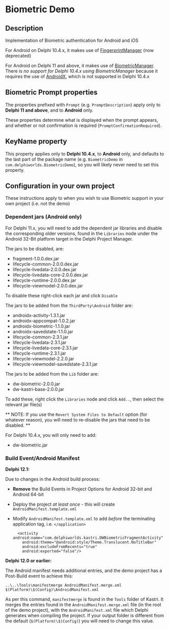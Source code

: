 # Biometric Demo

## Description

Implementation of Biometric authentication for Android and iOS

For Android on Delphi 10.4.x, it makes use of [FingerprintManager](https://developer.android.com/reference/android/hardware/fingerprint/FingerprintManager) (now deprecated)

For Android on Delphi 11 and above, it makes use of [BiometricManager](https://developer.android.com/reference/android/hardware/biometrics/BiometricManager). There is _no support for Delphi 10.4.x using BiometricManager_ because it requires the use of [AndroidX](https://developer.android.com/jetpack/androidx), which is not supported in Delphi 10.4.x 

## Biometric Prompt properties

The properties prefixed with `Prompt` (e.g. `PromptDescription`) apply only to **Delphi 11 and above**, and to **Android** only. 

These properties determine what is displayed when the prompt appears, and whether or not confirmation is required (`PromptConfirmationRequired`).

## KeyName property

This property applies only to **Delphi 10.4.x**, to **Android** only, and defaults to the last part of the package name (e.g. `BiometricDemo` in `com.delphiworlds.BiometricDemo`), so you will likely never need to set this property.

## Configuration in your own project

These instructions apply to when you wish to use Biometric support in your own project (i.e. not the demo)

### Dependent jars (Android only)

For Delphi 11.x, you will need to add the dependent jar libraries and disable the corresponding older versions, found in the `Libraries` node under the Android 32-Bit platform target in the Delphi Project Manager.

The jars to be disabled, are:

* fragment-1.0.0.dex.jar
* lifecycle-common-2.0.0.dex.jar
* lifecycle-livedata-2.0.0.dex.jar
* lifecycle-livedata-core-2.0.0.dex.jar
* lifecycle-runtime-2.0.0.dex.jar
* lifecycle-viewmodel-2.0.0.dex.jar

To disable these right-click each jar and click `Disable`

The jars to be added from the `ThirdParty\Android` folder are:

* androidx-activity-1.3.1.jar
* androidx-appcompat-1.0.2.jar
* androidx-biometric-1.1.0.jar
* androidx-savedstate-1.1.0.jar
* lifecycle-common-2.3.1.jar
* lifecycle-livedata-2.3.1.jar
* lifecycle-livedata-core-2.3.1.jar
* lifecycle-runtime-2.3.1.jar
* lifecycle-viewmodel-2.2.0.jar
* lifecycle-viewmodel-savedstate-2.3.1.jar

The jars to be added from the `Lib` folder are:

* dw-biometric-2.0.0.jar
* dw-kastri-base-2.0.0.jar

To add these, right click the `Libraries` node and click `Add..`, then select the relevant jar file(s)

** NOTE: If you use the `Revert System Files to Default` option (for whatever reason), you will need to re-disable the jars that need to be disabled. **

For Delphi 10.4.x, you will only need to add:

* dw-biometric.jar

### Build Event/Android Manifest

**Delphi 12.1:**

Due to changes in the Android build process:

* **Remove** the Build Events in Project Options for Android 32-bit and Android 64-bit 
* Deploy the project *at least once* - this will create `AndroidManifest.template.xml`
* Modify `AndroidManifest.template.xml` to add *before* the terminating application tag, i.e. `</application>`

  ```
    <activity android:name="com.delphiworlds.kastri.DWBiometricFragmentActivity" 
      android:theme="@android:style/Theme.Translucent.NoTitleBar" 
      android:excludeFromRecents="true" 
      android:exported="false"/>
  ```

**Delphi 12.0 or earlier:**

The Android manifest needs additional entries, and the demo project has a Post-Build event to achieve this:

`..\..\Tools\manifestmerge AndroidManifest.merge.xml $(Platform)\$(Config)\AndroidManifest.xml`

As per this command, `manifestmerge` is found in the `Tools` folder of Kastri. It merges the entries found in the `AndroidManifest.merge.xml` file (in the root of the demo project), with the `AndroidManifest.xml` file which Delphi generates when compiling the project. If your output folder is different from the default (`$(Platform)\$(Config)`) you will need to change this value.










